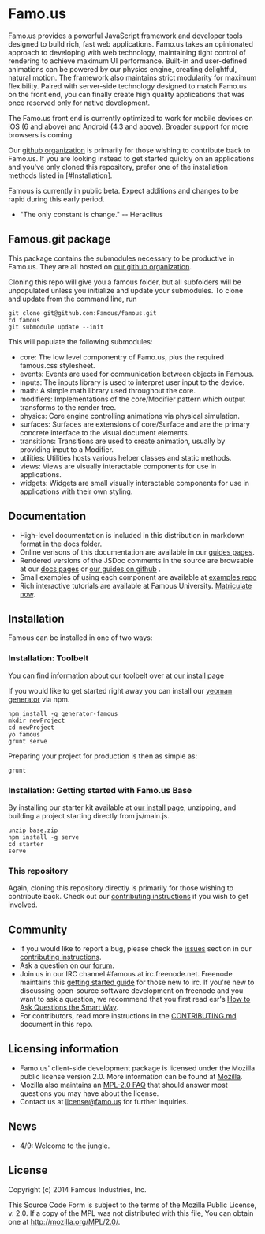 Famo.us
=======


Famo.us provides a powerful JavaScript framework and developer tools designed to build rich, fast web applications.  Famo.us takes an opinionated approach to developing with web technology, maintaining tight control of rendering to achieve maximum UI performance.  Built-in and user-defined animations can be powered by our physics engine, creating delightful, natural motion.  The framework also maintains strict modularity for maximum flexibility.  Paired with server-side technology designed to match Famo.us on the front end, you can finally create high quality applications that was once reserved only for native development.

The Famo.us front end is currently optimized to work for mobile devices on iOS (6 and above) and Android (4.3 and above).  Broader support for more browsers is coming.

Our [github organization][famous-organization-github] is primarily for those wishing to contribute back to Famo.us.  If you are looking instead to get started quickly on an applications and you've only cloned this repository, prefer one of the installation methods listed in [#Installation].

Famous is currently in public beta.  Expect additions and changes to be rapid during this early period.

- "The only constant is change." -- Heraclitus

## Famous.git package

This package contains the submodules necessary to be productive in Famo.us.  They are all hosted on [our github organization][famous-organization-github].  

Cloning this repo will give you a famous folder, but all subfolders will be unpopulated unless you initialize and update your submodules. To clone and update from the command line, run

```
git clone git@github.com:Famous/famous.git
cd famous
git submodule update --init
```

This will populate the following submodules:

  - core: The low level componentry of Famo.us, plus the required famous.css stylesheet.
  - events: Events are used for communication between objects in Famous.
  - inputs: The inputs library is used to interpret user input to the device.
  - math: A simple math library used throughout the core.
  - modifiers: Implementations of the core/Modifier pattern which output transforms to the render tree.
  - physics: Core engine controlling animations via physical simulation.
  - surfaces: Surfaces are extensions of core/Surface and are the primary concrete interface to the visual document elements.
  - transitions: Transitions are used to create animation, usually by providing input to a Modifier.
  - utilities: Utilities hosts various helper classes and static methods.
  - views: Views are visually interactable components for use in applications.
  - widgets: Widgets are small visually interactable components for use in applications with their own styling.


## Documentation

- High-level documentation is included in this distribution in markdown format in the docs folder.
- Online verisons of this documentation are available in our [guides pages][launch-guides].
- Rendered versions of the JSDoc comments in the source are browsable at our [docs pages][launch-docs] or [our guides on github][github-docs] .
- Small examples of using each component are available at [examples repo][github-examples]
- Rich interactive tutorials are available at Famous University.  [Matriculate now][launch-university].


## Installation
Famous can be installed in one of two ways:

### Installation: Toolbelt
You can find information about our toolbelt over at [our install page][launch-install]

If you would like to get started right away you can install our [yeoman generator][github-generator] via npm.

    npm install -g generator-famous
    mkdir newProject
    cd newProject
    yo famous
    grunt serve

Preparing your project for production is then as simple as:

    grunt

### Installation: Getting started with Famo.us Base
By installing our starter kit available at [our install page][launch-install], unzipping, and building a project starting directly from js/main.js.

    unzip base.zip
    npm install -g serve
    cd starter
    serve

### This repository

Again, cloning this repository directly is primarily for those wishing to contribute back. Check out our [contributing instructions][contributing] if you wish to get involved.

## Community
- If you would like to report a bug, please check the [issues][contributing-issues] section in our [contributing instructions][contributing].
- Ask a question on our [forum][forum].
- Join us in our IRC channel #famous at irc.freenode.net. Freenode maintains this [getting started guide][irc-getting-started] for those new to irc. If you're new to discussing open-source software development on freenode and you want to ask a question, we recommend that you first read esr's [How to Ask Questions the Smart Way][esr-questions].
- For contributors, read more instructions in the [CONTRIBUTING.md][contributing-issues] document in this repo.

## Licensing information
- Famo.us' client-side development package is licensed under the Mozilla public license version 2.0.  More information can be found at [Mozilla][mpl].
- Mozilla also maintains an [MPL-2.0 FAQ][mpl-faq] that should answer most questions you may have about the license.
- Contact us at license@famo.us for further inquiries.

## News
- 4/9: Welcome to the jungle.

License
-------

Copyright (c) 2014 Famous Industries, Inc.

This Source Code Form is subject to the terms of the Mozilla Public
License, v. 2.0. If a copy of the MPL was not distributed with this file,
You can obtain one at http://mozilla.org/MPL/2.0/.



[famous-site]: http://famo.us
[mpl]: http://www.mozilla.org/MPL/2.0/
[mpl-faq]: http://www.mozilla.org/MPL/2.0/FAQ.html
[bugs-general]: http://github.com/Famous/famous/issues
[bugs-sumobule]: http://github.com/Famous/core/issues
[forum]: http://forum.famo.us
[launch-install]: http://famo.us/install.html
[github-generator]: http://github.com/Famous/generator-famous.git
[launch-guides]: http://famo.us/guides/dev
[launch-docs]: http://famo.us/docs
[github-docs]: https://github.com/Famous/guides
[launch-university]: http://famo.us/university
[famous-organization-github]: http://github.com/Famous
[github-examples]: http://github.com/Famous/examples
[contributing]: https://github.com/Famous/famous/blob/master/CONTRIBUTING.md
[contributing-issues]: https://github.com/Famous/famous/blob/master/CONTRIBUTING.md#issues
[irc-getting-started]: http://freenode.net/using_the_network.shtml
[esr-questions]: http://www.catb.org/esr/faqs/smart-questions.html
